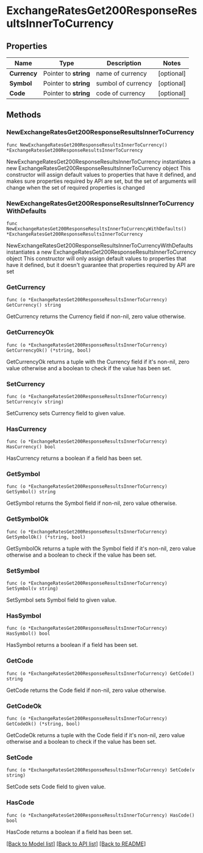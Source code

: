 # ExchangeRatesGet200ResponseResultsInnerToCurrency

## Properties

Name | Type | Description | Notes
------------ | ------------- | ------------- | -------------
**Currency** | Pointer to **string** | name of currency | [optional] 
**Symbol** | Pointer to **string** | sumbol of currency | [optional] 
**Code** | Pointer to **string** | code of currency | [optional] 

## Methods

### NewExchangeRatesGet200ResponseResultsInnerToCurrency

`func NewExchangeRatesGet200ResponseResultsInnerToCurrency() *ExchangeRatesGet200ResponseResultsInnerToCurrency`

NewExchangeRatesGet200ResponseResultsInnerToCurrency instantiates a new ExchangeRatesGet200ResponseResultsInnerToCurrency object
This constructor will assign default values to properties that have it defined,
and makes sure properties required by API are set, but the set of arguments
will change when the set of required properties is changed

### NewExchangeRatesGet200ResponseResultsInnerToCurrencyWithDefaults

`func NewExchangeRatesGet200ResponseResultsInnerToCurrencyWithDefaults() *ExchangeRatesGet200ResponseResultsInnerToCurrency`

NewExchangeRatesGet200ResponseResultsInnerToCurrencyWithDefaults instantiates a new ExchangeRatesGet200ResponseResultsInnerToCurrency object
This constructor will only assign default values to properties that have it defined,
but it doesn't guarantee that properties required by API are set

### GetCurrency

`func (o *ExchangeRatesGet200ResponseResultsInnerToCurrency) GetCurrency() string`

GetCurrency returns the Currency field if non-nil, zero value otherwise.

### GetCurrencyOk

`func (o *ExchangeRatesGet200ResponseResultsInnerToCurrency) GetCurrencyOk() (*string, bool)`

GetCurrencyOk returns a tuple with the Currency field if it's non-nil, zero value otherwise
and a boolean to check if the value has been set.

### SetCurrency

`func (o *ExchangeRatesGet200ResponseResultsInnerToCurrency) SetCurrency(v string)`

SetCurrency sets Currency field to given value.

### HasCurrency

`func (o *ExchangeRatesGet200ResponseResultsInnerToCurrency) HasCurrency() bool`

HasCurrency returns a boolean if a field has been set.

### GetSymbol

`func (o *ExchangeRatesGet200ResponseResultsInnerToCurrency) GetSymbol() string`

GetSymbol returns the Symbol field if non-nil, zero value otherwise.

### GetSymbolOk

`func (o *ExchangeRatesGet200ResponseResultsInnerToCurrency) GetSymbolOk() (*string, bool)`

GetSymbolOk returns a tuple with the Symbol field if it's non-nil, zero value otherwise
and a boolean to check if the value has been set.

### SetSymbol

`func (o *ExchangeRatesGet200ResponseResultsInnerToCurrency) SetSymbol(v string)`

SetSymbol sets Symbol field to given value.

### HasSymbol

`func (o *ExchangeRatesGet200ResponseResultsInnerToCurrency) HasSymbol() bool`

HasSymbol returns a boolean if a field has been set.

### GetCode

`func (o *ExchangeRatesGet200ResponseResultsInnerToCurrency) GetCode() string`

GetCode returns the Code field if non-nil, zero value otherwise.

### GetCodeOk

`func (o *ExchangeRatesGet200ResponseResultsInnerToCurrency) GetCodeOk() (*string, bool)`

GetCodeOk returns a tuple with the Code field if it's non-nil, zero value otherwise
and a boolean to check if the value has been set.

### SetCode

`func (o *ExchangeRatesGet200ResponseResultsInnerToCurrency) SetCode(v string)`

SetCode sets Code field to given value.

### HasCode

`func (o *ExchangeRatesGet200ResponseResultsInnerToCurrency) HasCode() bool`

HasCode returns a boolean if a field has been set.


[[Back to Model list]](../README.md#documentation-for-models) [[Back to API list]](../README.md#documentation-for-api-endpoints) [[Back to README]](../README.md)


